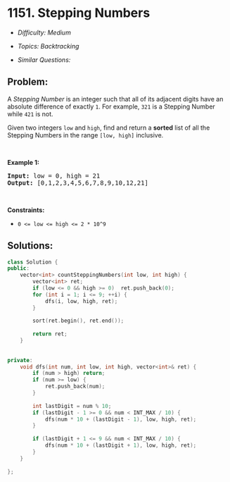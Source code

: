 # 1151. Stepping Numbers

* *Difficulty: Medium*

* *Topics: Backtracking*

* *Similar Questions:*

## Problem:

<p>A <em>Stepping Number</em> is&nbsp;an integer&nbsp;such that&nbsp;all of its adjacent digits have an absolute difference of exactly <code>1</code>. For example, <code>321</code> is a Stepping Number while <code>421</code> is not.</p>

<p>Given two integers <code>low</code> and <code>high</code>, find and return a <strong>sorted</strong> list of all the Stepping Numbers in the range <code>[low, high]</code>&nbsp;inclusive.</p>

<p>&nbsp;</p>
<p><strong>Example 1:</strong></p>
<pre><strong>Input:</strong> low = 0, high = 21
<strong>Output:</strong> [0,1,2,3,4,5,6,7,8,9,10,12,21]
</pre>
<p>&nbsp;</p>
<p><strong>Constraints:</strong></p>

<ul>
	<li><code>0 &lt;= low &lt;= high &lt;= 2 * 10^9</code></li>
</ul>

## Solutions:

```c++
class Solution {
public:
    vector<int> countSteppingNumbers(int low, int high) {
        vector<int> ret;
        if (low <= 0 && high >= 0)  ret.push_back(0);
        for (int i = 1; i <= 9; ++i) {
            dfs(i, low, high, ret);
        }
        
        sort(ret.begin(), ret.end());
        
        return ret;
    }
    
    
private:
    void dfs(int num, int low, int high, vector<int>& ret) {
        if (num > high) return;
        if (num >= low) {
            ret.push_back(num);
        }
        
        int lastDigit = num % 10;
        if (lastDigit - 1 >= 0 && num < INT_MAX / 10) {
            dfs(num * 10 + (lastDigit - 1), low, high, ret);
        }
        
        if (lastDigit + 1 <= 9 && num < INT_MAX / 10) {
            dfs(num * 10 + (lastDigit + 1), low, high, ret);
        }
    }
    
};
```
